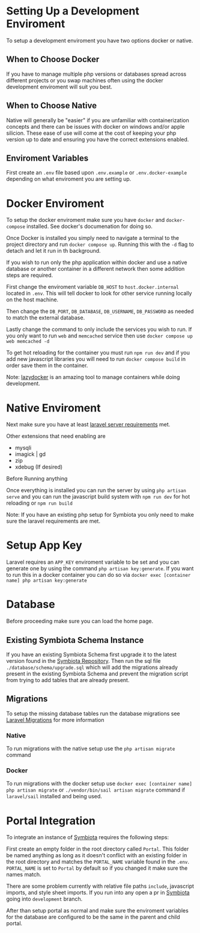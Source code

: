 # Setting Up a Development Enviroment
To setup a development enviroment you have two options docker or native.

## When to Choose Docker
If you have to manage multiple php versions or databases spread across different projects or you swap machines often using the docker development enviroment will suit you best.

## When to Choose Native
Native will generally be "easier" if you are unfamiliar with containerization concepts and there can be issues with docker on windows and/or apple silicion. These ease of use will come at the cost of keeping your php version up to date and ensuring you have the correct extensions enabled.

## Enviroment Variables
First create an `.env` file based upon `.env.example` or `.env.docker-example` depending on what enviroment you are setting up.

# Docker Enviroment
To setup the docker enviroment make sure you have `docker` and `docker-compose` installed. See docker's documenation for doing so.

Once Docker is installed you simply need to navigate a terminal to the project directory and run `docker compose up`. Running this with the `-d` flag to detach and let it run in th background.

If you wish to run only the php application within docker and use a native database or another container in a different network then some addition steps are required.

First change the enviroment variable `DB_HOST` to `host.docker.internal` located in `.env`. This will tell docker to look for other service running locally on the host machine.

Then change the `DB_PORT`, `DB_DATABASE`, `DB_USERNAME`, `DB_PASSWORD` as needed to match the external database.

Lastly change the command to only include the services you wish to run. If you only want to run `web` and `memcached` service then use `docker compose up web memcached -d`

To get hot reloading for the container you must run `npm run dev` and if you add new javascript libraries you will need to run `docker compose build` in order save them in the container.

Note: [lazydocker](https://github.com/jesseduffield/lazydocker) is an amazing tool to manage containers while doing development.

# Native Enviroment
Next make sure you have at least [laravel server requirements](https://laravel.com/docs/12.x/deployment#server-requirements) met.

Other extensions that need enabling are
- mysqli
- imagick | gd
- zip
- xdebug (If desired)

Before Running anything

Once everything is installed you can run the server by using `php artisan serve` and you can run the javascript build system with `npm run dev` for hot reloading or `npm run build`

Note: If you have an existing php setup for Symbiota you only need to make sure the laravel requirements are met.

# Setup App Key
Laravel requires an `APP_KEY` enviroment variable to be set and you can generate one by using the command `php artisan key:generate`. If you want to run this in a docker container you can do so via `docker exec [container name] php artisan key:generate` 

# Database
Before proceeding make sure you can load the home page.

## Existing Symbiota Schema Instance
If you have an existing Symbiota Schema first upgrade it to the latest version found in the [Symbiota Repository](https://github.com/Symbiota/Symbiota). Then run the sql file `./database/schema/upgrade.sql` which will add the migrations already present in the existing Symbiota Schema and prevent the migration script from trying to add tables that are already present.

## Migrations
To setup the missing database tables run the database migrations see [Laravel Migrations](https://laravel.com/docs/12.x/migrations) for more information

### Native
To run migrations with the native setup use the `php artisan migrate` command 

### Docker
To run migrations with the docker setup use `docker exec [container name] php artisan migrate` or `./vendor/bin/sail artisan migrate` command if `laravel/sail` installed and being used.

# Portal Integration
To integrate an instance of [Symbiota](https://github.com/Symbiota/Symbiota) requires the following steps:

First create an empty folder in the root directory called `Portal`. This folder be named anything as long as it doesn't conflict with an existing folder in the root directory and matches the `PORTAL_NAME` variable found in the `.env`. `PORTAL_NAME` is set to `Portal` by default so if you changed it make sure the names match.

There are some problem currently with relative file paths `include`, javascript imports, and style sheet imports. If you run into any open a pr in [Symbiota](https://github.com/Symbiota/Symbiota) going into `development` branch.

After than setup portal as normal and make sure the enviroment variables for the database are configured to be the same in the parent and child portal.
